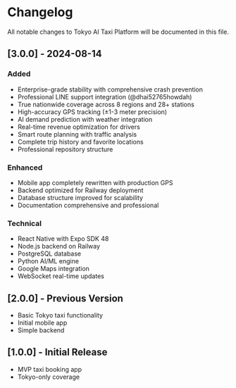 # Changelog

All notable changes to Tokyo AI Taxi Platform will be documented in this file.

## [3.0.0] - 2024-08-14

### Added
- Enterprise-grade stability with comprehensive crash prevention
- Professional LINE support integration (@dhai52765howdah)
- True nationwide coverage across 8 regions and 28+ stations
- High-accuracy GPS tracking (±1-3 meter precision)
- AI demand prediction with weather integration
- Real-time revenue optimization for drivers
- Smart route planning with traffic analysis
- Complete trip history and favorite locations
- Professional repository structure

### Enhanced
- Mobile app completely rewritten with production GPS
- Backend optimized for Railway deployment
- Database structure improved for scalability
- Documentation comprehensive and professional

### Technical
- React Native with Expo SDK 48
- Node.js backend on Railway
- PostgreSQL database
- Python AI/ML engine
- Google Maps integration
- WebSocket real-time updates

## [2.0.0] - Previous Version
- Basic Tokyo taxi functionality
- Initial mobile app
- Simple backend

## [1.0.0] - Initial Release
- MVP taxi booking app
- Tokyo-only coverage
